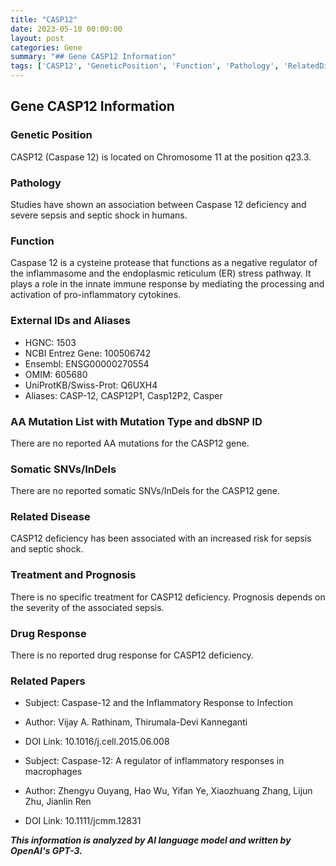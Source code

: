 ```yaml
---
title: "CASP12"
date: 2023-05-10 00:00:00
layout: post
categories: Gene
summary: "## Gene CASP12 Information"
tags: ['CASP12', 'GeneticPosition', 'Function', 'Pathology', 'RelatedDisease', 'Treatment', 'Prognosis', 'RelatedPapers']
---
```


## Gene CASP12 Information

### Genetic Position
CASP12 (Caspase 12) is located on Chromosome 11 at the position q23.3.

### Pathology
Studies have shown an association between Caspase 12 deficiency and severe sepsis and septic shock in humans. 

### Function
Caspase 12 is a cysteine protease that functions as a negative regulator of the inflammasome and the endoplasmic reticulum (ER) stress pathway. It plays a role in the innate immune response by mediating the processing and activation of pro-inflammatory cytokines. 

### External IDs and Aliases
- HGNC: 1503
- NCBI Entrez Gene: 100506742
- Ensembl: ENSG00000270554
- OMIM: 605680
- UniProtKB/Swiss-Prot: Q6UXH4
- Aliases: CASP-12, CASP12P1, Casp12P2, Casper

### AA Mutation List with Mutation Type and dbSNP ID
There are no reported AA mutations for the CASP12 gene.

### Somatic SNVs/InDels
There are no reported somatic SNVs/InDels for the CASP12 gene.

### Related Disease
CASP12 deficiency has been associated with an increased risk for sepsis and septic shock.

### Treatment and Prognosis
There is no specific treatment for CASP12 deficiency. Prognosis depends on the severity of the associated sepsis.

### Drug Response
There is no reported drug response for CASP12 deficiency.

### Related Papers
- Subject: Caspase-12 and the Inflammatory Response to Infection
- Author: Vijay A. Rathinam, Thirumala-Devi Kanneganti
- DOI Link: 10.1016/j.cell.2015.06.008

- Subject: Caspase-12: A regulator of inflammatory responses in macrophages
- Author: Zhengyu Ouyang, Hao Wu, Yifan Ye, Xiaozhuang Zhang, Lijun Zhu, Jianlin Ren
- DOI Link: 10.1111/jcmm.12831

**_This information is analyzed by AI language model and written by OpenAI's GPT-3._**